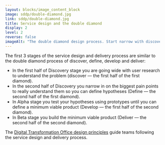 ```yaml
---
layout: blocks/image_content_block
image: sddp/double-diamond.jpg
link: sddp/double-diamond.jpg
title: Service design and the double diamond
display: 2
level: 2
reverse: false
imageAlt: "The double diamond design process. Start narrow with discovery and go wide then narrow in to get an in depth understanding of the problem. Start to go wide again with you prototypes, until you are confident you have something like the solution and then go narrow again to iterate."
---
```


The first 3 stages of the service design and delivery process are similar to the double diamond process of discover, define, develop and deliver:

- In the first half of Discovery stage you are going wide with user research to understand the problem (discover — the first half of the first diamond).
- In the second half of Discovery you narrow in on the biggest pain points to really understand them so you can define hypotheses (Define — the second half of the first diamond).
- In Alpha stage you test your hypotheses using prototypes until you can define a minimum viable product (Develop — the first half of the second diamond).
- In Beta stage you build the minimum viable product (Deliver — the second half of the second diamond).

The [Digital Transformation Office design principles](https://www.dta.gov.au/standard/design-principles/) guide teams following the service design and delivery process. 